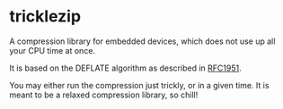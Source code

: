 # tricklezip
A compression library for embedded devices, which does not use up all your CPU time at once.

It is based on the DEFLATE algorithm as described in [RFC1951](https://www.ietf.org/rfc/rfc1951.txt).

You may either run the compression just trickly, or in a given time. It is meant to be a relaxed compression library, so chill!
